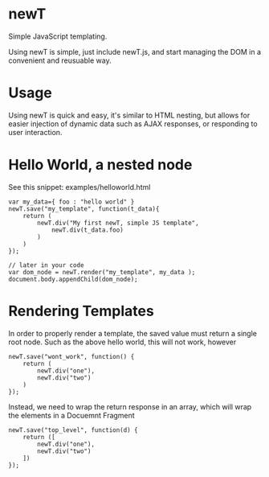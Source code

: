 newT
====

Simple JavaScript templating.


Using newT is simple, just include newT.js, and start managing the DOM in a convenient and reusuable way.


Usage
====
Using newT is quick and easy, it's similar to HTML nesting, but allows for easier injection of 
dynamic data such as AJAX responses, or responding to user interaction.


Hello World, a nested node
=======

See this snippet:  examples/helloworld.html

    var my_data={ foo : "hello world" }
    newT.save("my_template", function(t_data){
        return (
            newT.div("My first newT, simple JS template",
                newT.div(t_data.foo)
            )
        )
    });

    // later in your code
    var dom_node = newT.render("my_template", my_data );
    document.body.appendChild(dom_node);


Rendering Templates
======

In order to properly render a template, the saved value must return a
single root node. Such as the above hello world, this will not work,
however

    newT.save("wont_work", function() {
        return (
            newT.div("one"),
            newT.div("two")
        )
    });

Instead, we need to wrap the return response in an array, which will
wrap the elements in a Docuemnt Fragment

    newT.save("top_level", function(d) {
        return ([
            newT.div("one"),
            newT.div("two")
        ])
    });

